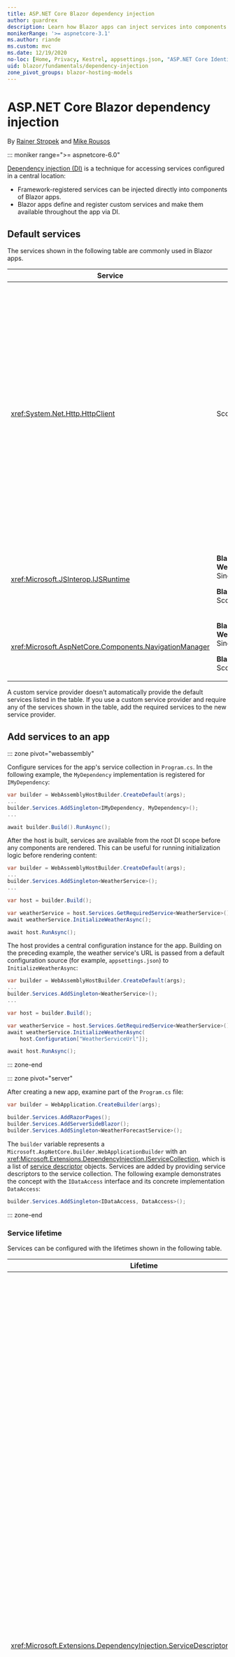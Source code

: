 ```yaml
---
title: ASP.NET Core Blazor dependency injection
author: guardrex
description: Learn how Blazor apps can inject services into components.
monikerRange: '>= aspnetcore-3.1'
ms.author: riande
ms.custom: mvc
ms.date: 12/19/2020
no-loc: [Home, Privacy, Kestrel, appsettings.json, "ASP.NET Core Identity", cookie, Cookie, Blazor, "Blazor Server", "Blazor WebAssembly", "Identity", "Let's Encrypt", Razor, SignalR]
uid: blazor/fundamentals/dependency-injection
zone_pivot_groups: blazor-hosting-models
---
```

# ASP.NET Core Blazor dependency injection

By [Rainer Stropek](https://www.timecockpit.com) and [Mike Rousos](https://github.com/mjrousos)

::: moniker range=">= aspnetcore-6.0"

[Dependency injection (DI)](xref:fundamentals/dependency-injection) is a technique for accessing services configured in a central location:

* Framework-registered services can be injected directly into components of Blazor apps.
* Blazor apps define and register custom services and make them available throughout the app via DI.

## Default services

The services shown in the following table are commonly used in Blazor apps.

| Service | Lifetime | Description |
| ------- | -------- | ----------- |
| <xref:System.Net.Http.HttpClient> | Scoped | <p>Provides methods for sending HTTP requests and receiving HTTP responses from a resource identified by a URI.</p><p>The instance of <xref:System.Net.Http.HttpClient> in a Blazor WebAssembly app uses the browser for handling the HTTP traffic in the background.</p><p>Blazor Server apps don't include an <xref:System.Net.Http.HttpClient> configured as a service by default. Provide an <xref:System.Net.Http.HttpClient> to a Blazor Server app.</p><p>For more information, see <xref:blazor/call-web-api>.</p><p>An <xref:System.Net.Http.HttpClient> is registered as a scoped service, not singleton. For more information, see the [Service lifetime](#service-lifetime) section.</p> |
| <xref:Microsoft.JSInterop.IJSRuntime> | <p>**Blazor WebAssembly**: Singleton</p><p>**Blazor Server**: Scoped</p> | Represents an instance of a JavaScript runtime where JavaScript calls are dispatched. For more information, see <xref:blazor/js-interop/call-javascript-from-dotnet>. |
| <xref:Microsoft.AspNetCore.Components.NavigationManager> | <p>**Blazor WebAssembly**: Singleton</p><p>**Blazor Server**: Scoped</p> | Contains helpers for working with URIs and navigation state. For more information, see [URI and navigation state helpers](xref:blazor/fundamentals/routing#uri-and-navigation-state-helpers). |

A custom service provider doesn't automatically provide the default services listed in the table. If you use a custom service provider and require any of the services shown in the table, add the required services to the new service provider.

## Add services to an app

::: zone pivot="webassembly"

Configure services for the app's service collection in `Program.cs`. In the following example, the `MyDependency` implementation is registered for `IMyDependency`:

```csharp
var builder = WebAssemblyHostBuilder.CreateDefault(args);
...
builder.Services.AddSingleton<IMyDependency, MyDependency>();
...

await builder.Build().RunAsync();
```

After the host is built, services are available from the root DI scope before any components are rendered. This can be useful for running initialization logic before rendering content:

```csharp
var builder = WebAssemblyHostBuilder.CreateDefault(args);
...
builder.Services.AddSingleton<WeatherService>();
...

var host = builder.Build();

var weatherService = host.Services.GetRequiredService<WeatherService>();
await weatherService.InitializeWeatherAsync();

await host.RunAsync();
```

The host provides a central configuration instance for the app. Building on the preceding example, the weather service's URL is passed from a default configuration source (for example, `appsettings.json`) to `InitializeWeatherAsync`:

```csharp
var builder = WebAssemblyHostBuilder.CreateDefault(args);
...
builder.Services.AddSingleton<WeatherService>();
...

var host = builder.Build();

var weatherService = host.Services.GetRequiredService<WeatherService>();
await weatherService.InitializeWeatherAsync(
    host.Configuration["WeatherServiceUrl"]);

await host.RunAsync();
```

::: zone-end

::: zone pivot="server"

After creating a new app, examine part of the `Program.cs` file:

```csharp
var builder = WebApplication.CreateBuilder(args);

builder.Services.AddRazorPages();
builder.Services.AddServerSideBlazor();
builder.Services.AddSingleton<WeatherForecastService>();
```

The `builder` variable represents a `Microsoft.AspNetCore.Builder.WebApplicationBuilder` with an <xref:Microsoft.Extensions.DependencyInjection.IServiceCollection>, which is a list of [service descriptor](xref:Microsoft.Extensions.DependencyInjection.ServiceDescriptor) objects. Services are added by providing service descriptors to the service collection. The following example demonstrates the concept with the `IDataAccess` interface and its concrete implementation `DataAccess`:

```csharp
builder.Services.AddSingleton<IDataAccess, DataAccess>();
```

::: zone-end

### Service lifetime

Services can be configured with the lifetimes shown in the following table.

| Lifetime | Description |
| -------- | ----------- |
| <xref:Microsoft.Extensions.DependencyInjection.ServiceDescriptor.Scoped%2A> | <p>Blazor WebAssembly apps don't currently have a concept of DI scopes. `Scoped`-registered services behave like `Singleton` services.</p><p>The Blazor Server hosting model supports the `Scoped` lifetime across HTTP requests but not across SignalR connection/circuit messages among components that are loaded on the client. The Razor Pages or MVC portion of the app treats scoped services normally and recreates the services on *each HTTP request* when navigating among pages or views or from a page or view to a component. Scoped services aren't reconstructed when navigating among components on the client, where the communication to the server takes place over the SignalR connection of the user's circuit, not via HTTP requests. In the following component scenarios on the client, scoped services are reconstructed because a new circuit is created for the user:</p><ul><li>The user closes the browser's window. The user opens a new window and navigates back to the app.</li><li>The user closes the last tab of the app in a browser window. The user opens a new tab and navigates back to the app.</li><li>The user selects the browser's reload/refresh button.</li></ul><p>For more information on preserving user state across scoped services in Blazor Server apps, see <xref:blazor/hosting-models?pivots=server>.</p> |
| <xref:Microsoft.Extensions.DependencyInjection.ServiceDescriptor.Singleton%2A> | DI creates a *single instance* of the service. All components requiring a `Singleton` service receive the same instance of the service. |
| <xref:Microsoft.Extensions.DependencyInjection.ServiceDescriptor.Transient%2A> | Whenever a component obtains an instance of a `Transient` service from the service container, it receives a *new instance* of the service. |

The DI system is based on the DI system in ASP.NET Core. For more information, see <xref:fundamentals/dependency-injection>.

## Request a service in a component

After services are added to the service collection, inject the services into the components using the [`@inject`](xref:mvc/views/razor#inject) Razor directive, which has two parameters:

* Type: The type of the service to inject.
* Property: The name of the property receiving the injected app service. The property doesn't require manual creation. The compiler creates the property.

For more information, see <xref:mvc/views/dependency-injection>.

Use multiple [`@inject`](xref:mvc/views/razor#inject) statements to inject different services.

The following example shows how to use [`@inject`](xref:mvc/views/razor#inject). The service implementing `Services.IDataAccess` is injected into the component's property `DataRepository`. Note how the code is only using the `IDataAccess` abstraction:

[!code-razor[](~/blazor/samples/6.0/BlazorSample_Server/Pages/dependency-injection/CustomerList.razor?highlight=2,21)]

Internally, the generated property (`DataRepository`) uses the [`[Inject]` attribute](xref:Microsoft.AspNetCore.Components.InjectAttribute). Typically, this attribute isn't used directly. If a base class is required for components and injected properties are also required for the base class, manually add the [`[Inject]` attribute](xref:Microsoft.AspNetCore.Components.InjectAttribute):

```csharp
using Microsoft.AspNetCore.Components;

public class ComponentBase : IComponent
{
    [Inject]
    protected IDataAccess DataRepository { get; set; }

    ...
}
```

In components derived from the base class, the [`@inject`](xref:mvc/views/razor#inject) directive isn't required. The <xref:Microsoft.AspNetCore.Components.InjectAttribute> of the base class is sufficient:

```razor
@page "/demo"
@inherits ComponentBase

<h1>Demo Component</h1>
```

## Use DI in services

Complex services might require additional services. In the following example, `DataAccess` requires the <xref:System.Net.Http.HttpClient> default service. [`@inject`](xref:mvc/views/razor#inject) (or the [`[Inject]` attribute](xref:Microsoft.AspNetCore.Components.InjectAttribute)) isn't available for use in services. *Constructor injection* must be used instead. Required services are added by adding parameters to the service's constructor. When DI creates the service, it recognizes the services it requires in the constructor and provides them accordingly. In the following example, the constructor receives an <xref:System.Net.Http.HttpClient> via DI. <xref:System.Net.Http.HttpClient> is a default service.

```csharp
using System.Net.Http;

public class DataAccess : IDataAccess
{
    public DataAccess(HttpClient http)
    {
        ...
    }
}
```

Prerequisites for constructor injection:

* One constructor must exist whose arguments can all be fulfilled by DI. Additional parameters not covered by DI are allowed if they specify default values.
* The applicable constructor must be `public`.
* One applicable constructor must exist. In case of an ambiguity, DI throws an exception.

## Utility base component classes to manage a DI scope

In ASP.NET Core apps, scoped services are typically scoped to the current request. After the request completes, any scoped or transient services are disposed by the DI system. In Blazor Server apps, the request scope lasts for the duration of the client connection, which can result in transient and scoped services living much longer than expected. In Blazor WebAssembly apps, services registered with a scoped lifetime are treated as singletons, so they live longer than scoped services in typical ASP.NET Core apps.

> [!NOTE]
> To detect disposable transient services in an app, see the [Detect transient disposables](#detect-transient-disposables) section.

An approach that limits a service lifetime in Blazor apps is use of the <xref:Microsoft.AspNetCore.Components.OwningComponentBase> type. <xref:Microsoft.AspNetCore.Components.OwningComponentBase> is an abstract type derived from <xref:Microsoft.AspNetCore.Components.ComponentBase> that creates a DI scope corresponding to the lifetime of the component. Using this scope, it's possible to use DI services with a scoped lifetime and have them live as long as the component. When the component is destroyed, services from the component's scoped service provider are disposed as well. This can be useful for services that:

* Should be reused within a component, as the transient lifetime is inappropriate.
* Shouldn't be shared across components, as the singleton lifetime is inappropriate.

Two versions of the <xref:Microsoft.AspNetCore.Components.OwningComponentBase> type are available:

* <xref:Microsoft.AspNetCore.Components.OwningComponentBase> is an abstract, disposable child of the <xref:Microsoft.AspNetCore.Components.ComponentBase> type with a protected <xref:Microsoft.AspNetCore.Components.OwningComponentBase.ScopedServices> property of type <xref:System.IServiceProvider>. This provider can be used to resolve services that are scoped to the lifetime of the component.

  DI services injected into the component using [`@inject`](xref:mvc/views/razor#inject) or the [`[Inject]` attribute](xref:Microsoft.AspNetCore.Components.InjectAttribute) aren't created in the component's scope. To use the component's scope, services must be resolved using <xref:Microsoft.Extensions.DependencyInjection.ServiceProviderServiceExtensions.GetRequiredService%2A> or <xref:System.IServiceProvider.GetService%2A>. Any services resolved using the <xref:Microsoft.AspNetCore.Components.OwningComponentBase.ScopedServices> provider have their dependencies provided from that same scope.

  [!code-razor[](~/blazor/samples/6.0/BlazorSample_WebAssembly/Pages/dependency-injection/Preferences.razor?highlight=3,24-25)]

* <xref:Microsoft.AspNetCore.Components.OwningComponentBase%601> derives from <xref:Microsoft.AspNetCore.Components.OwningComponentBase> and adds a <xref:Microsoft.AspNetCore.Components.OwningComponentBase%601.Service%2A> property that returns an instance of `T` from the scoped DI provider. This type is a convenient way to access scoped services without using an instance of <xref:System.IServiceProvider> when there's one primary service the app requires from the DI container using the component's scope. The <xref:Microsoft.AspNetCore.Components.OwningComponentBase.ScopedServices> property is available, so the app can get services of other types, if necessary.

  ```razor
  @page "/users"
  @attribute [Authorize]
  @inherits OwningComponentBase<AppDbContext>

  <h1>Users (@Service.Users.Count())</h1>

  <ul>
      @foreach (var user in Service.Users)
      {
          <li>@user.UserName</li>
      }
  </ul>
  ```

## Use of an Entity Framework Core (EF Core) DbContext from DI

For more information, see <xref:blazor/blazor-server-ef-core>.

## Detect transient disposables

The following example shows how to detect disposable transient services in an app that should use <xref:Microsoft.AspNetCore.Components.OwningComponentBase>. For more information, see the [Utility base component classes to manage a DI scope](#utility-base-component-classes-to-manage-a-di-scope) section.

::: zone pivot="webassembly"

`DetectIncorrectUsagesOfTransientDisposables.cs`:

[!code-csharp[](~/blazor/samples/6.0/BlazorSample_WebAssembly/dependency-injection/DetectIncorrectUsagesOfTransientDisposables.cs)]

`TransientDisposable.cs`:

```csharp
public class TransientDisposable : IDisposable
{
    public void Dispose() => throw new NotImplementedException();
}
```

The `TransientDisposable` in the following example is detected.

`Program.cs`:

```csharp
using Microsoft.AspNetCore.Components.Web;
using Microsoft.AspNetCore.Components.WebAssembly.Hosting;
using BlazorWebAssemblyTransientDisposable;

var builder = WebAssemblyHostBuilder.CreateDefault(args);
builder.DetectIncorrectUsageOfTransients();
builder.RootComponents.Add<App>("#app");
builder.RootComponents.Add<HeadOutlet>("head::after");

builder.Services.AddTransient<TransientDisposable>();
builder.Services.AddScoped(sp => 
    new HttpClient
    { 
        BaseAddress = new Uri(builder.HostEnvironment.BaseAddress)
    });

var host = builder.Build();
host.EnableTransientDisposableDetection();
await host.RunAsync();
```

The app can register transient disposables without throwing an exception. However, attempting to resolve a transient disposable results in an <xref:System.InvalidOperationException>, as the following example shows.

`Pages/TransientExample.razor`:

```razor
@page "/transient-example"
@inject TransientDisposable TransientDisposable

<h1>Transient Disposable Detection</h1>
```

Navigate to the `TransientExample` component at `/transient-example` and an <xref:System.InvalidOperationException> is thrown when the framework attempts to construct an instance of `TransientDisposable`:

> System.InvalidOperationException: Trying to resolve transient disposable service TransientDisposable in the wrong scope. Use an 'OwningComponentBase\<T>' component base class for the service 'T' you are trying to resolve.

::: zone-end

::: zone pivot="server"

`DetectIncorrectUsagesOfTransientDisposables.cs`:

[!code-csharp[](~/blazor/samples/6.0/BlazorSample_Server/dependency-injection/DetectIncorrectUsagesOfTransientDisposables.cs)]

`TransitiveTransientDisposableDependency.cs`:

```csharp
public class TransitiveTransientDisposableDependency 
    : ITransitiveTransientDisposableDependency, IDisposable
{
    public void Dispose() { }
}

public interface ITransitiveTransientDisposableDependency
{
}

public class TransientDependency
{
    private readonly ITransitiveTransientDisposableDependency 
        _transitiveTransientDisposableDependency;

    public TransientDependency(ITransitiveTransientDisposableDependency 
        transitiveTransientDisposableDependency)
    {
        _transitiveTransientDisposableDependency = 
            transitiveTransientDisposableDependency;
    }
}
```

The `TransientDependency` in the following example is detected.

In `Program.cs`:

```csharp
builder.DetectIncorrectUsageOfTransients();
builder.Services.AddTransient<TransientDependency>();
builder.Services.AddTransient<ITransitiveTransientDisposableDependency, 
    TransitiveTransientDisposableDependency>();
```

The app can register transient disposables without throwing an exception. However, attempting to resolve a transient disposable results in an <xref:System.InvalidOperationException>, as the following example shows.

`Pages/TransientExample.razor`:

```razor
@page "/transient-example"
@inject TransientDependency TransientDependency

<h1>Transient Disposable Detection</h1>
```

Navigate to the `TransientExample` component at `/transient-example` and an <xref:System.InvalidOperationException> is thrown when the framework attempts to construct an instance of `TransientDependency`:

> System.InvalidOperationException: Trying to resolve transient disposable service TransientDependency in the wrong scope. Use an 'OwningComponentBase\<T>' component base class for the service 'T' you are trying to resolve.

::: zone-end

## Additional resources

* <xref:fundamentals/dependency-injection>
* [`IDisposable` guidance for Transient and shared instances](xref:fundamentals/dependency-injection#idisposable-guidance-for-transient-and-shared-instances)
* <xref:mvc/views/dependency-injection>

::: moniker-end

::: moniker range=">= aspnetcore-5.0 < aspnetcore-6.0"

[Dependency injection (DI)](xref:fundamentals/dependency-injection) is a technique for accessing services configured in a central location:

* Framework-registered services can be injected directly into components of Blazor apps.
* Blazor apps define and register custom services and make them available throughout the app via DI.

## Default services

The services shown in the following table are commonly used in Blazor apps.

| Service | Lifetime | Description |
| ------- | -------- | ----------- |
| <xref:System.Net.Http.HttpClient> | Scoped | <p>Provides methods for sending HTTP requests and receiving HTTP responses from a resource identified by a URI.</p><p>The instance of <xref:System.Net.Http.HttpClient> in a Blazor WebAssembly app uses the browser for handling the HTTP traffic in the background.</p><p>Blazor Server apps don't include an <xref:System.Net.Http.HttpClient> configured as a service by default. Provide an <xref:System.Net.Http.HttpClient> to a Blazor Server app.</p><p>For more information, see <xref:blazor/call-web-api>.</p><p>An <xref:System.Net.Http.HttpClient> is registered as a scoped service, not singleton. For more information, see the [Service lifetime](#service-lifetime) section.</p> |
| <xref:Microsoft.JSInterop.IJSRuntime> | <p>**Blazor WebAssembly**: Singleton</p><p>**Blazor Server**: Scoped</p> | Represents an instance of a JavaScript runtime where JavaScript calls are dispatched. For more information, see <xref:blazor/js-interop/call-javascript-from-dotnet>. |
| <xref:Microsoft.AspNetCore.Components.NavigationManager> | <p>**Blazor WebAssembly**: Singleton</p><p>**Blazor Server**: Scoped</p> | Contains helpers for working with URIs and navigation state. For more information, see [URI and navigation state helpers](xref:blazor/fundamentals/routing#uri-and-navigation-state-helpers). |

A custom service provider doesn't automatically provide the default services listed in the table. If you use a custom service provider and require any of the services shown in the table, add the required services to the new service provider.

## Add services to an app

::: zone pivot="webassembly"

Configure services for the app's service collection in `Program.cs`. In the following example, the `MyDependency` implementation is registered for `IMyDependency`:

```csharp
public class Program
{
    public static async Task Main(string[] args)
    {
        var builder = WebAssemblyHostBuilder.CreateDefault(args);
        ...
        builder.Services.AddSingleton<IMyDependency, MyDependency>();
        ...

        await builder.Build().RunAsync();
    }
}
```

After the host is built, services are available from the root DI scope before any components are rendered. This can be useful for running initialization logic before rendering content:

```csharp
public class Program
{
    public static async Task Main(string[] args)
    {
        var builder = WebAssemblyHostBuilder.CreateDefault(args);
        ...
        builder.Services.AddSingleton<WeatherService>();
        ...

        var host = builder.Build();

        var weatherService = host.Services.GetRequiredService<WeatherService>();
        await weatherService.InitializeWeatherAsync();

        await host.RunAsync();
    }
}
```

The host provides a central configuration instance for the app. Building on the preceding example, the weather service's URL is passed from a default configuration source (for example, `appsettings.json`) to `InitializeWeatherAsync`:

```csharp
public class Program
{
    public static async Task Main(string[] args)
    {
        var builder = WebAssemblyHostBuilder.CreateDefault(args);
        ...
        builder.Services.AddSingleton<WeatherService>();
        ...

        var host = builder.Build();

        var weatherService = host.Services.GetRequiredService<WeatherService>();
        await weatherService.InitializeWeatherAsync(
            host.Configuration["WeatherServiceUrl"]);

        await host.RunAsync();
    }
}
```

::: zone-end

::: zone pivot="server"

After creating a new app, examine the `Startup.ConfigureServices` method in `Startup.cs`:

```csharp
using Microsoft.Extensions.DependencyInjection;

...

public void ConfigureServices(IServiceCollection services)
{
    ...
}
```

The <xref:Microsoft.Extensions.Hosting.IHostBuilder.ConfigureServices%2A> method is passed an <xref:Microsoft.Extensions.DependencyInjection.IServiceCollection>, which is a list of [service descriptor](xref:Microsoft.Extensions.DependencyInjection.ServiceDescriptor) objects. Services are added in the `ConfigureServices` method by providing service descriptors to the service collection. The following example demonstrates the concept with the `IDataAccess` interface and its concrete implementation `DataAccess`:

```csharp
public void ConfigureServices(IServiceCollection services)
{
    services.AddSingleton<IDataAccess, DataAccess>();
}
```

::: zone-end

### Service lifetime

Services can be configured with the lifetimes shown in the following table.

| Lifetime | Description |
| -------- | ----------- |
| <xref:Microsoft.Extensions.DependencyInjection.ServiceDescriptor.Scoped%2A> | <p>Blazor WebAssembly apps don't currently have a concept of DI scopes. `Scoped`-registered services behave like `Singleton` services.</p><p>The Blazor Server hosting model supports the `Scoped` lifetime across HTTP requests but not across SignalR connection/circuit messages among components that are loaded on the client. The Razor Pages or MVC portion of the app treats scoped services normally and recreates the services on *each HTTP request* when navigating among pages or views or from a page or view to a component. Scoped services aren't reconstructed when navigating among components on the client, where the communication to the server takes place over the SignalR connection of the user's circuit, not via HTTP requests. In the following component scenarios on the client, scoped services are reconstructed because a new circuit is created for the user:</p><ul><li>The user closes the browser's window. The user opens a new window and navigates back to the app.</li><li>The user closes the last tab of the app in a browser window. The user opens a new tab and navigates back to the app.</li><li>The user selects the browser's reload/refresh button.</li></ul><p>For more information on preserving user state across scoped services in Blazor Server apps, see <xref:blazor/hosting-models?pivots=server>.</p> |
| <xref:Microsoft.Extensions.DependencyInjection.ServiceDescriptor.Singleton%2A> | DI creates a *single instance* of the service. All components requiring a `Singleton` service receive the same instance of the service. |
| <xref:Microsoft.Extensions.DependencyInjection.ServiceDescriptor.Transient%2A> | Whenever a component obtains an instance of a `Transient` service from the service container, it receives a *new instance* of the service. |

The DI system is based on the DI system in ASP.NET Core. For more information, see <xref:fundamentals/dependency-injection>.

## Request a service in a component

After services are added to the service collection, inject the services into the components using the [`@inject`](xref:mvc/views/razor#inject) Razor directive, which has two parameters:

* Type: The type of the service to inject.
* Property: The name of the property receiving the injected app service. The property doesn't require manual creation. The compiler creates the property.

For more information, see <xref:mvc/views/dependency-injection>.

Use multiple [`@inject`](xref:mvc/views/razor#inject) statements to inject different services.

The following example shows how to use [`@inject`](xref:mvc/views/razor#inject). The service implementing `Services.IDataAccess` is injected into the component's property `DataRepository`. Note how the code is only using the `IDataAccess` abstraction:

[!code-razor[](~/blazor/samples/5.0/BlazorSample_Server/Pages/dependency-injection/CustomerList.razor?highlight=2,19)]

Internally, the generated property (`DataRepository`) uses the [`[Inject]` attribute](xref:Microsoft.AspNetCore.Components.InjectAttribute). Typically, this attribute isn't used directly. If a base class is required for components and injected properties are also required for the base class, manually add the [`[Inject]` attribute](xref:Microsoft.AspNetCore.Components.InjectAttribute):

```csharp
using Microsoft.AspNetCore.Components;

public class ComponentBase : IComponent
{
    [Inject]
    protected IDataAccess DataRepository { get; set; }

    ...
}
```

In components derived from the base class, the [`@inject`](xref:mvc/views/razor#inject) directive isn't required. The <xref:Microsoft.AspNetCore.Components.InjectAttribute> of the base class is sufficient:

```razor
@page "/demo"
@inherits ComponentBase

<h1>Demo Component</h1>
```

## Use DI in services

Complex services might require additional services. In the following example, `DataAccess` requires the <xref:System.Net.Http.HttpClient> default service. [`@inject`](xref:mvc/views/razor#inject) (or the [`[Inject]` attribute](xref:Microsoft.AspNetCore.Components.InjectAttribute)) isn't available for use in services. *Constructor injection* must be used instead. Required services are added by adding parameters to the service's constructor. When DI creates the service, it recognizes the services it requires in the constructor and provides them accordingly. In the following example, the constructor receives an <xref:System.Net.Http.HttpClient> via DI. <xref:System.Net.Http.HttpClient> is a default service.

```csharp
using System.Net.Http;

public class DataAccess : IDataAccess
{
    public DataAccess(HttpClient http)
    {
        ...
    }
}
```

Prerequisites for constructor injection:

* One constructor must exist whose arguments can all be fulfilled by DI. Additional parameters not covered by DI are allowed if they specify default values.
* The applicable constructor must be `public`.
* One applicable constructor must exist. In case of an ambiguity, DI throws an exception.

## Utility base component classes to manage a DI scope

In ASP.NET Core apps, scoped services are typically scoped to the current request. After the request completes, any scoped or transient services are disposed by the DI system. In Blazor Server apps, the request scope lasts for the duration of the client connection, which can result in transient and scoped services living much longer than expected. In Blazor WebAssembly apps, services registered with a scoped lifetime are treated as singletons, so they live longer than scoped services in typical ASP.NET Core apps.

> [!NOTE]
> To detect disposable transient services in an app, see the [Detect transient disposables](#detect-transient-disposables) section.

An approach that limits a service lifetime in Blazor apps is use of the <xref:Microsoft.AspNetCore.Components.OwningComponentBase> type. <xref:Microsoft.AspNetCore.Components.OwningComponentBase> is an abstract type derived from <xref:Microsoft.AspNetCore.Components.ComponentBase> that creates a DI scope corresponding to the lifetime of the component. Using this scope, it's possible to use DI services with a scoped lifetime and have them live as long as the component. When the component is destroyed, services from the component's scoped service provider are disposed as well. This can be useful for services that:

* Should be reused within a component, as the transient lifetime is inappropriate.
* Shouldn't be shared across components, as the singleton lifetime is inappropriate.

Two versions of the <xref:Microsoft.AspNetCore.Components.OwningComponentBase> type are available:

* <xref:Microsoft.AspNetCore.Components.OwningComponentBase> is an abstract, disposable child of the <xref:Microsoft.AspNetCore.Components.ComponentBase> type with a protected <xref:Microsoft.AspNetCore.Components.OwningComponentBase.ScopedServices> property of type <xref:System.IServiceProvider>. This provider can be used to resolve services that are scoped to the lifetime of the component.

  DI services injected into the component using [`@inject`](xref:mvc/views/razor#inject) or the [`[Inject]` attribute](xref:Microsoft.AspNetCore.Components.InjectAttribute) aren't created in the component's scope. To use the component's scope, services must be resolved using <xref:Microsoft.Extensions.DependencyInjection.ServiceProviderServiceExtensions.GetRequiredService%2A> or <xref:System.IServiceProvider.GetService%2A>. Any services resolved using the <xref:Microsoft.AspNetCore.Components.OwningComponentBase.ScopedServices> provider have their dependencies provided from that same scope.

  [!code-razor[](~/blazor/samples/5.0/BlazorSample_WebAssembly/Pages/dependency-injection/Preferences.razor?highlight=3,20-21)]

* <xref:Microsoft.AspNetCore.Components.OwningComponentBase%601> derives from <xref:Microsoft.AspNetCore.Components.OwningComponentBase> and adds a <xref:Microsoft.AspNetCore.Components.OwningComponentBase%601.Service%2A> property that returns an instance of `T` from the scoped DI provider. This type is a convenient way to access scoped services without using an instance of <xref:System.IServiceProvider> when there's one primary service the app requires from the DI container using the component's scope. The <xref:Microsoft.AspNetCore.Components.OwningComponentBase.ScopedServices> property is available, so the app can get services of other types, if necessary.

  ```razor
  @page "/users"
  @attribute [Authorize]
  @inherits OwningComponentBase<AppDbContext>

  <h1>Users (@Service.Users.Count())</h1>

  <ul>
      @foreach (var user in Service.Users)
      {
          <li>@user.UserName</li>
      }
  </ul>
  ```

## Use of an Entity Framework Core (EF Core) DbContext from DI

For more information, see <xref:blazor/blazor-server-ef-core>.

## Detect transient disposables

The following example shows how to detect disposable transient services in an app that should use <xref:Microsoft.AspNetCore.Components.OwningComponentBase>. For more information, see the [Utility base component classes to manage a DI scope](#utility-base-component-classes-to-manage-a-di-scope) section.

::: zone pivot="webassembly"

`DetectIncorrectUsagesOfTransientDisposables.cs`:

[!code-csharp[](~/blazor/samples/5.0/BlazorSample_WebAssembly/dependency-injection/DetectIncorrectUsagesOfTransientDisposables.cs)]

The `TransientDisposable` in the following example is detected (`Program.cs`):

```csharp
public class Program
{
    public static async Task Main(string[] args)
    {
        var builder = WebAssemblyHostBuilder.CreateDefault(args);
        builder.DetectIncorrectUsageOfTransients();
        builder.RootComponents.Add<App>("#app");

        builder.Services.AddTransient<TransientDisposable>();
        builder.Services.AddScoped(sp =>
            new HttpClient
            {
                BaseAddress = new(builder.HostEnvironment.BaseAddress)
            });

        var host = builder.Build();
        host.EnableTransientDisposableDetection();
        await host.RunAsync();
    }
}

public class TransientDisposable : IDisposable
{
    public void Dispose() => throw new NotImplementedException();
}
```

The app can register transient disposables without throwing an exception. However, attempting to resolve a transient disposable results in an <xref:System.InvalidOperationException>, as the following example shows.

`Pages/TransientExample.razor`:

```razor
@page "/transient-example"
@inject TransientDisposable TransientDisposable

<h1>Transient Disposable Detection</h1>
```

Navigate to the `TransientExample` component at `/transient-example` and an <xref:System.InvalidOperationException> is thrown when the framework attempts to construct an instance of `TransientDisposable`:

> System.InvalidOperationException: Trying to resolve transient disposable service TransientDisposable in the wrong scope. Use an 'OwningComponentBase\<T>' component base class for the service 'T' you are trying to resolve.

::: zone-end

::: zone pivot="server"

`DetectIncorrectUsagesOfTransientDisposables.cs`:

[!code-csharp[](~/blazor/samples/5.0/BlazorSample_Server/dependency-injection/DetectIncorrectUsagesOfTransientDisposables.cs)]

Add the namespace for <xref:Microsoft.Extensions.DependencyInjection?displayProperty=fullName> to `Program.cs`:

```csharp
using Microsoft.Extensions.DependencyInjection;
```

In `Program.CreateHostBuilder` of `Program.cs`:

```csharp
public static IHostBuilder CreateHostBuilder(string[] args) =>
    Host.CreateDefaultBuilder(args)
        .DetectIncorrectUsageOfTransients()
        .ConfigureWebHostDefaults(webBuilder =>
        {
            webBuilder.UseStartup<Startup>();
        });
```

The `TransientDependency` in the following example is detected (`Startup.cs`):

```csharp
public void ConfigureServices(IServiceCollection services)
{
    services.AddRazorPages();
    services.AddServerSideBlazor();
    services.AddSingleton<WeatherForecastService>();
    services.AddTransient<TransientDependency>();
    services.AddTransient<ITransitiveTransientDisposableDependency, 
        TransitiveTransientDisposableDependency>();
}

public class TransitiveTransientDisposableDependency 
    : ITransitiveTransientDisposableDependency, IDisposable
{
    public void Dispose() { }
}

public interface ITransitiveTransientDisposableDependency
{
}

public class TransientDependency
{
    private readonly ITransitiveTransientDisposableDependency 
        _transitiveTransientDisposableDependency;

    public TransientDependency(ITransitiveTransientDisposableDependency 
        transitiveTransientDisposableDependency)
    {
        _transitiveTransientDisposableDependency = 
            transitiveTransientDisposableDependency;
    }
}
```

The app can register transient disposables without throwing an exception. However, attempting to resolve a transient disposable results in an <xref:System.InvalidOperationException>, as the following example shows.

`Pages/TransientExample.razor`:

```razor
@page "/transient-example"
@inject TransientDependency TransientDependency

<h1>Transient Disposable Detection</h1>
```

Navigate to the `TransientExample` component at `/transient-example` and an <xref:System.InvalidOperationException> is thrown when the framework attempts to construct an instance of `TransientDependency`:

> System.InvalidOperationException: Trying to resolve transient disposable service TransientDependency in the wrong scope. Use an 'OwningComponentBase\<T>' component base class for the service 'T' you are trying to resolve.

::: zone-end

## Additional resources

* <xref:fundamentals/dependency-injection>
* [`IDisposable` guidance for Transient and shared instances](xref:fundamentals/dependency-injection#idisposable-guidance-for-transient-and-shared-instances)
* <xref:mvc/views/dependency-injection>

::: moniker-end

::: moniker range="< aspnetcore-5.0"

[Dependency injection (DI)](xref:fundamentals/dependency-injection) is a technique for accessing services configured in a central location:

* Framework-registered services can be injected directly into components of Blazor apps.
* Blazor apps define and register custom services and make them available throughout the app via DI.

## Default services

The services shown in the following table are commonly used in Blazor apps.

| Service | Lifetime | Description |
| ------- | -------- | ----------- |
| <xref:System.Net.Http.HttpClient> | Scoped | <p>Provides methods for sending HTTP requests and receiving HTTP responses from a resource identified by a URI.</p><p>The instance of <xref:System.Net.Http.HttpClient> in a Blazor WebAssembly app uses the browser for handling the HTTP traffic in the background.</p><p>Blazor Server apps don't include an <xref:System.Net.Http.HttpClient> configured as a service by default. Provide an <xref:System.Net.Http.HttpClient> to a Blazor Server app.</p><p>For more information, see <xref:blazor/call-web-api>.</p><p>An <xref:System.Net.Http.HttpClient> is registered as a scoped service, not singleton. For more information, see the [Service lifetime](#service-lifetime) section.</p> |
| <xref:Microsoft.JSInterop.IJSRuntime> | <p>**Blazor WebAssembly**: Singleton</p><p>**Blazor Server**: Scoped</p> | Represents an instance of a JavaScript runtime where JavaScript calls are dispatched. For more information, see <xref:blazor/js-interop/call-javascript-from-dotnet>. |
| <xref:Microsoft.AspNetCore.Components.NavigationManager> | <p>**Blazor WebAssembly**: Singleton</p><p>**Blazor Server**: Scoped</p> | Contains helpers for working with URIs and navigation state. For more information, see [URI and navigation state helpers](xref:blazor/fundamentals/routing#uri-and-navigation-state-helpers). |

A custom service provider doesn't automatically provide the default services listed in the table. If you use a custom service provider and require any of the services shown in the table, add the required services to the new service provider.

## Add services to an app

::: zone pivot="webassembly"

Configure services for the app's service collection in `Program.cs`. In the following example, the `MyDependency` implementation is registered for `IMyDependency`:

```csharp
public class Program
{
    public static async Task Main(string[] args)
    {
        var builder = WebAssemblyHostBuilder.CreateDefault(args);
        ...
        builder.Services.AddSingleton<IMyDependency, MyDependency>();
        ...

        await builder.Build().RunAsync();
    }
}
```

After the host is built, services are available from the root DI scope before any components are rendered. This can be useful for running initialization logic before rendering content:

```csharp
public class Program
{
    public static async Task Main(string[] args)
    {
        var builder = WebAssemblyHostBuilder.CreateDefault(args);
        ...
        builder.Services.AddSingleton<WeatherService>();
        ...

        var host = builder.Build();

        var weatherService = host.Services.GetRequiredService<WeatherService>();
        await weatherService.InitializeWeatherAsync();

        await host.RunAsync();
    }
}
```

The host provides a central configuration instance for the app. Building on the preceding example, the weather service's URL is passed from a default configuration source (for example, `appsettings.json`) to `InitializeWeatherAsync`:

```csharp
public class Program
{
    public static async Task Main(string[] args)
    {
        var builder = WebAssemblyHostBuilder.CreateDefault(args);
        ...
        builder.Services.AddSingleton<WeatherService>();
        ...

        var host = builder.Build();

        var weatherService = host.Services.GetRequiredService<WeatherService>();
        await weatherService.InitializeWeatherAsync(
            host.Configuration["WeatherServiceUrl"]);

        await host.RunAsync();
    }
}
```

::: zone-end

::: zone pivot="server"

After creating a new app, examine the `Startup.ConfigureServices` method in `Startup.cs`:

```csharp
using Microsoft.Extensions.DependencyInjection;

...

public void ConfigureServices(IServiceCollection services)
{
    ...
}
```

The <xref:Microsoft.Extensions.Hosting.IHostBuilder.ConfigureServices%2A> method is passed an <xref:Microsoft.Extensions.DependencyInjection.IServiceCollection>, which is a list of [service descriptor](xref:Microsoft.Extensions.DependencyInjection.ServiceDescriptor) objects. Services are added in the `ConfigureServices` method by providing service descriptors to the service collection. The following example demonstrates the concept with the `IDataAccess` interface and its concrete implementation `DataAccess`:

```csharp
public void ConfigureServices(IServiceCollection services)
{
    services.AddSingleton<IDataAccess, DataAccess>();
}
```

::: zone-end

### Service lifetime

Services can be configured with the lifetimes shown in the following table.

| Lifetime | Description |
| -------- | ----------- |
| <xref:Microsoft.Extensions.DependencyInjection.ServiceDescriptor.Scoped%2A> | <p>Blazor WebAssembly apps don't currently have a concept of DI scopes. `Scoped`-registered services behave like `Singleton` services.</p><p>The Blazor Server hosting model supports the `Scoped` lifetime across HTTP requests but not across SignalR connection/circuit messages among components that are loaded on the client. The Razor Pages or MVC portion of the app treats scoped services normally and recreates the services on *each HTTP request* when navigating among pages or views or from a page or view to a component. Scoped services aren't reconstructed when navigating among components on the client, where the communication to the server takes place over the SignalR connection of the user's circuit, not via HTTP requests. In the following component scenarios on the client, scoped services are reconstructed because a new circuit is created for the user:</p><ul><li>The user closes the browser's window. The user opens a new window and navigates back to the app.</li><li>The user closes the last tab of the app in a browser window. The user opens a new tab and navigates back to the app.</li><li>The user selects the browser's reload/refresh button.</li></ul><p>For more information on preserving user state across scoped services in Blazor Server apps, see <xref:blazor/hosting-models?pivots=server>.</p> |
| <xref:Microsoft.Extensions.DependencyInjection.ServiceDescriptor.Singleton%2A> | DI creates a *single instance* of the service. All components requiring a `Singleton` service receive the same instance of the service. |
| <xref:Microsoft.Extensions.DependencyInjection.ServiceDescriptor.Transient%2A> | Whenever a component obtains an instance of a `Transient` service from the service container, it receives a *new instance* of the service. |

The DI system is based on the DI system in ASP.NET Core. For more information, see <xref:fundamentals/dependency-injection>.

## Request a service in a component

After services are added to the service collection, inject the services into the components using the [`@inject`](xref:mvc/views/razor#inject) Razor directive, which has two parameters:

* Type: The type of the service to inject.
* Property: The name of the property receiving the injected app service. The property doesn't require manual creation. The compiler creates the property.

For more information, see <xref:mvc/views/dependency-injection>.

Use multiple [`@inject`](xref:mvc/views/razor#inject) statements to inject different services.

The following example shows how to use [`@inject`](xref:mvc/views/razor#inject). The service implementing `Services.IDataAccess` is injected into the component's property `DataRepository`. Note how the code is only using the `IDataAccess` abstraction:

[!code-razor[](~/blazor/samples/3.1/BlazorSample_Server/Pages/dependency-injection/CustomerList.razor?highlight=2,19)]

Internally, the generated property (`DataRepository`) uses the [`[Inject]` attribute](xref:Microsoft.AspNetCore.Components.InjectAttribute). Typically, this attribute isn't used directly. If a base class is required for components and injected properties are also required for the base class, manually add the [`[Inject]` attribute](xref:Microsoft.AspNetCore.Components.InjectAttribute):

```csharp
using Microsoft.AspNetCore.Components;

public class ComponentBase : IComponent
{
    [Inject]
    protected IDataAccess DataRepository { get; set; }

    ...
}
```

In components derived from the base class, the [`@inject`](xref:mvc/views/razor#inject) directive isn't required. The <xref:Microsoft.AspNetCore.Components.InjectAttribute> of the base class is sufficient:

```razor
@page "/demo"
@inherits ComponentBase

<h1>Demo Component</h1>
```

## Use DI in services

Complex services might require additional services. In the following example, `DataAccess` requires the <xref:System.Net.Http.HttpClient> default service. [`@inject`](xref:mvc/views/razor#inject) (or the [`[Inject]` attribute](xref:Microsoft.AspNetCore.Components.InjectAttribute)) isn't available for use in services. *Constructor injection* must be used instead. Required services are added by adding parameters to the service's constructor. When DI creates the service, it recognizes the services it requires in the constructor and provides them accordingly. In the following example, the constructor receives an <xref:System.Net.Http.HttpClient> via DI. <xref:System.Net.Http.HttpClient> is a default service.

```csharp
using System.Net.Http;

public class DataAccess : IDataAccess
{
    public DataAccess(HttpClient http)
    {
        ...
    }
}
```

Prerequisites for constructor injection:

* One constructor must exist whose arguments can all be fulfilled by DI. Additional parameters not covered by DI are allowed if they specify default values.
* The applicable constructor must be `public`.
* One applicable constructor must exist. In case of an ambiguity, DI throws an exception.

## Utility base component classes to manage a DI scope

In ASP.NET Core apps, scoped services are typically scoped to the current request. After the request completes, any scoped or transient services are disposed by the DI system. In Blazor Server apps, the request scope lasts for the duration of the client connection, which can result in transient and scoped services living much longer than expected. In Blazor WebAssembly apps, services registered with a scoped lifetime are treated as singletons, so they live longer than scoped services in typical ASP.NET Core apps.

> [!NOTE]
> To detect disposable transient services in an app, see the [Detect transient disposables](#detect-transient-disposables) section.

An approach that limits a service lifetime in Blazor apps is use of the <xref:Microsoft.AspNetCore.Components.OwningComponentBase> type. <xref:Microsoft.AspNetCore.Components.OwningComponentBase> is an abstract type derived from <xref:Microsoft.AspNetCore.Components.ComponentBase> that creates a DI scope corresponding to the lifetime of the component. Using this scope, it's possible to use DI services with a scoped lifetime and have them live as long as the component. When the component is destroyed, services from the component's scoped service provider are disposed as well. This can be useful for services that:

* Should be reused within a component, as the transient lifetime is inappropriate.
* Shouldn't be shared across components, as the singleton lifetime is inappropriate.

Two versions of the <xref:Microsoft.AspNetCore.Components.OwningComponentBase> type are available:

* <xref:Microsoft.AspNetCore.Components.OwningComponentBase> is an abstract, disposable child of the <xref:Microsoft.AspNetCore.Components.ComponentBase> type with a protected <xref:Microsoft.AspNetCore.Components.OwningComponentBase.ScopedServices> property of type <xref:System.IServiceProvider>. This provider can be used to resolve services that are scoped to the lifetime of the component.

  DI services injected into the component using [`@inject`](xref:mvc/views/razor#inject) or the [`[Inject]` attribute](xref:Microsoft.AspNetCore.Components.InjectAttribute) aren't created in the component's scope. To use the component's scope, services must be resolved using <xref:Microsoft.Extensions.DependencyInjection.ServiceProviderServiceExtensions.GetRequiredService%2A> or <xref:System.IServiceProvider.GetService%2A>. Any services resolved using the <xref:Microsoft.AspNetCore.Components.OwningComponentBase.ScopedServices> provider have their dependencies provided from that same scope.

  [!code-razor[](~/blazor/samples/3.1/BlazorSample_WebAssembly/Pages/dependency-injection/Preferences.razor?highlight=3,20-21)]

* <xref:Microsoft.AspNetCore.Components.OwningComponentBase%601> derives from <xref:Microsoft.AspNetCore.Components.OwningComponentBase> and adds a <xref:Microsoft.AspNetCore.Components.OwningComponentBase%601.Service%2A> property that returns an instance of `T` from the scoped DI provider. This type is a convenient way to access scoped services without using an instance of <xref:System.IServiceProvider> when there's one primary service the app requires from the DI container using the component's scope. The <xref:Microsoft.AspNetCore.Components.OwningComponentBase.ScopedServices> property is available, so the app can get services of other types, if necessary.

  ```razor
  @page "/users"
  @attribute [Authorize]
  @inherits OwningComponentBase<AppDbContext>

  <h1>Users (@Service.Users.Count())</h1>

  <ul>
      @foreach (var user in Service.Users)
      {
          <li>@user.UserName</li>
      }
  </ul>
  ```

## Use of an Entity Framework Core (EF Core) DbContext from DI

For more information, see <xref:blazor/blazor-server-ef-core>.

## Detect transient disposables

The following example shows how to detect disposable transient services in an app that should use <xref:Microsoft.AspNetCore.Components.OwningComponentBase>. For more information, see the [Utility base component classes to manage a DI scope](#utility-base-component-classes-to-manage-a-di-scope) section.

::: zone pivot="webassembly"

`DetectIncorrectUsagesOfTransientDisposables.cs`:

[!code-csharp[](~/blazor/samples/3.1/BlazorSample_WebAssembly/dependency-injection/DetectIncorrectUsagesOfTransientDisposables.cs)]

The `TransientDisposable` in the following example is detected (`Program.cs`):

```csharp
public class Program
{
    public static async Task Main(string[] args)
    {
        var builder = WebAssemblyHostBuilder.CreateDefault(args);
        builder.DetectIncorrectUsageOfTransients();
        builder.RootComponents.Add<App>("app");

        builder.Services.AddTransient<TransientDisposable>();
        builder.Services.AddScoped(sp =>
            new HttpClient
            {
                BaseAddress = new Uri(builder.HostEnvironment.BaseAddress)
            });

        var host = builder.Build();
        host.EnableTransientDisposableDetection();
        await host.RunAsync();
    }
}

public class TransientDisposable : IDisposable
{
    public void Dispose() => throw new NotImplementedException();
}
```

The app can register transient disposables without throwing an exception. However, attempting to resolve a transient disposable results in an <xref:System.InvalidOperationException>, as the following example shows.

`Pages/TransientExample.razor`:

```razor
@page "/transient-example"
@inject TransientDisposable TransientDisposable

<h1>Transient Disposable Detection</h1>
```

Navigate to the `TransientExample` component at `/transient-example` and an <xref:System.InvalidOperationException> is thrown when the framework attempts to construct an instance of `TransientDisposable`:

> System.InvalidOperationException: Trying to resolve transient disposable service TransientDisposable in the wrong scope. Use an 'OwningComponentBase\<T>' component base class for the service 'T' you are trying to resolve.

::: zone-end

::: zone pivot="server"

`DetectIncorrectUsagesOfTransientDisposables.cs`:

[!code-csharp[](~/blazor/samples/3.1/BlazorSample_Server/dependency-injection/DetectIncorrectUsagesOfTransientDisposables.cs)]

Add the namespace for <xref:Microsoft.Extensions.DependencyInjection?displayProperty=fullName> to `Program.cs`:

```csharp
using Microsoft.Extensions.DependencyInjection;
```

In `Program.CreateHostBuilder` of `Program.cs`:

```csharp
public static IHostBuilder CreateHostBuilder(string[] args) =>
    Host.CreateDefaultBuilder(args)
        .DetectIncorrectUsageOfTransients()
        .ConfigureWebHostDefaults(webBuilder =>
        {
            webBuilder.UseStartup<Startup>();
        });
```

The `TransientDependency` in the following example is detected (`Startup.cs`):

```csharp
public void ConfigureServices(IServiceCollection services)
{
    services.AddRazorPages();
    services.AddServerSideBlazor();
    services.AddSingleton<WeatherForecastService>();
    services.AddTransient<TransientDependency>();
    services.AddTransient<ITransitiveTransientDisposableDependency, 
        TransitiveTransientDisposableDependency>();
}

public class TransitiveTransientDisposableDependency 
    : ITransitiveTransientDisposableDependency, IDisposable
{
    public void Dispose() { }
}

public interface ITransitiveTransientDisposableDependency
{
}

public class TransientDependency
{
    private readonly ITransitiveTransientDisposableDependency 
        _transitiveTransientDisposableDependency;

    public TransientDependency(ITransitiveTransientDisposableDependency 
        transitiveTransientDisposableDependency)
    {
        _transitiveTransientDisposableDependency = 
            transitiveTransientDisposableDependency;
    }
}
```

The app can register transient disposables without throwing an exception. However, attempting to resolve a transient disposable results in an <xref:System.InvalidOperationException>, as the following example shows.

`Pages/TransientExample.razor`:

```razor
@page "/transient-example"
@inject TransientDependency TransientDependency

<h1>Transient Disposable Detection</h1>
```

Navigate to the `TransientExample` component at `/transient-example` and an <xref:System.InvalidOperationException> is thrown when the framework attempts to construct an instance of `TransientDependency`:

> System.InvalidOperationException: Trying to resolve transient disposable service TransientDependency in the wrong scope. Use an 'OwningComponentBase\<T>' component base class for the service 'T' you are trying to resolve.

::: zone-end

## Additional resources

* <xref:fundamentals/dependency-injection>
* [`IDisposable` guidance for Transient and shared instances](xref:fundamentals/dependency-injection#idisposable-guidance-for-transient-and-shared-instances)
* <xref:mvc/views/dependency-injection>

::: moniker-end
